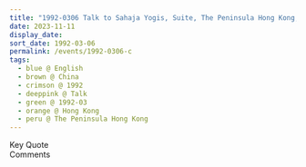 ```yaml
---
title: "1992-0306 Talk to Sahaja Yogis, Suite, The Peninsula Hong Kong, Salisbury Rd, Tsim Sha Tsui, Hong Kong, China"
date: 2023-11-11
display_date: 
sort_date: 1992-03-06
permalink: /events/1992-0306-c
tags:
  - blue @ English
  - brown @ China
  - crimson @ 1992
  - deeppink @ Talk
  - green @ 1992-03
  - orange @ Hong Kong
  - peru @ The Peninsula Hong Kong
---
```


<wave-list>
  <list-title color="green" width="75">Key Quote</list-title>
  <list-item color="BlanchedAlmond"  width="200"></list-item>
  <list-item color="Lavender"></list-item>
  <list-item color="BlanchedAlmond"></list-item>
</wave-list>

<br>

<wave-list>
  <list-title color="green" width="75">Comments</list-title>
  <list-item color="BlanchedAlmond"  width="200"></list-item>
  <list-item color="Lavender"></list-item>
  <list-item color="BlanchedAlmond"></list-item>
</wave-list>